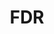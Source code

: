 ---
pid: CH791
title: FDR
location_transcription: Franklin D. Roosevelt
zipcode: '19031'
outside_phl: 'Flourtown PA '
neighborhood: 
age: '26'
age_range: 20-29
instagram: 
image_file_name: CH_791.jpg
proposal_transcription: Community Center @ FDR w/ community & city funded support
  !
topic: 
topic_summary: 
type: Community Resource Center
keywords_other: 
credit: Gabriel Ortiz
image_labels: 
twitter: 
facebook: 
permalink: "/monuments/ch791/"
layout: item-page
---